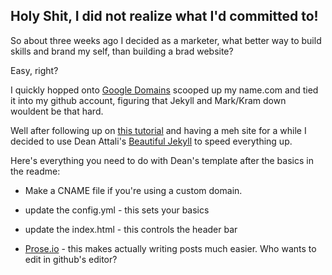 ## Holy Shit, I did not realize what I'd committed to!

So about three weeks ago I decided as a marketer, what better way to build skills and brand my self, than building a brad website?

Easy, right?

I quickly hopped onto [Google Domains](domains.google.com) scooped up my name.com and tied it into my github account, figuring that Jekyll and Mark/Kram down wouldent be that hard. 

Well after following up on [this tutorial](http://jmcglone.com/guides/github-pages/) and having a meh site for a while I decided to use Dean Attali's [Beautiful Jekyll](http://deanattali.com/beautiful-jekyll/) to speed everything up.

Here's everything you need to do with Dean's template after the basics in the readme:
- Make a CNAME file if you're using a custom domain.
- update the config.yml - this sets your basics 
- update the index.html - this controls the header bar




- [Prose.io](prose.io) - this makes actually writing posts much easier. Who wants to edit in github's editor?
